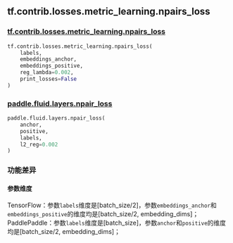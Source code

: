 ## tf.contrib.losses.metric_learning.npairs_loss

### [tf.contrib.losses.metric_learning.npairs_loss](https://www.tensorflow.org/api_docs/python/tf/contrib/losses/metric_learning/npairs_loss)

```python
tf.contrib.losses.metric_learning.npairs_loss(
    labels,
    embeddings_anchor,
    embeddings_positive,
    reg_lambda=0.002,
    print_losses=False
)
```

### [paddle.fluid.layers.npair_loss](https://www.paddlepaddle.org.cn/documentation/docs/zh/1.5/api_cn/layers_cn/nn_cn.html#npair-loss)
```python
paddle.fluid.layers.npair_loss(
    anchor, 
    positive, 
    labels, 
    l2_reg=0.002
)
```

### 功能差异

#### 参数维度
TensorFlow：参数`labels`维度是[batch_size/2]，参数`embeddings_anchor`和`embeddings_positive`的维度均是[batch_size/2, embedding_dims]；    
PaddlePaddle：参数`labels`维度是[batch_size]，参数`anchor`和`positive`的维度均是[batch_size/2, embedding_dims]； 
